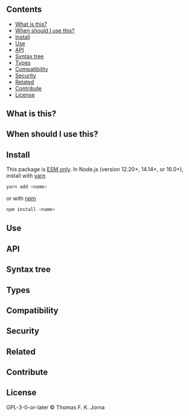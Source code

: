 # <name>

## Contents

*   [What is this?](#what-is-this)
*   [When should I use this?](#when-should-i-use-this)
*   [Install](#install)
*   [Use](#use)
*   [API](#api)
*   [Syntax tree](#syntax-tree)
*   [Types](#types)
*   [Compatibility](#compatibility)
*   [Security](#security)
*   [Related](#related)
*   [Contribute](#contribute)
*   [License](#license)

## What is this?

## When should I use this?

## Install

This package is [ESM only](https://gist.github.com/sindresorhus/a39789f98801d908bbc7ff3ecc99d99c). In Node.js (version 12.20+, 14.14+, or 16.0+), install with [yarn](https://classic.yarnpkg.com/en/docs/cli/add)

```sh
yarn add <name>
```

or with [npm](https://docs.npmjs.com/cli/install)

```sh
npm install <name>
```

## Use

## API

## Syntax tree

## Types

## Compatibility

## Security

## Related

## Contribute

## License

GPL-3-0-or-later © Thomas F. K. Jorna

[unified]: https://unifiedjs.com

[unifiedgh]: https://github.com/unifiedjs/unified

[xast-from-xml]: https://github.com/syntax-tree/xast-util-from-xml

[rehype]: https://github.com/rehypejs/rehype

[rejour]: https://github.com/journaloftrialanderror/jote/tree/main/libs/rejour

[rejour-parse]: https://github.com/journaloftrialanderror/jote/tree/main/libs/rejour/rejour-parse

[rejour-stringify]: https://github.com/journaloftrialanderror/jote/tree/main/libs/rejour/rejour-stringify

[rejour-move-abstract]: https://github.com/journaloftrialanderror/jote/tree/main/libs/rejour/rejour-move-abstract

[rejour-meta]: https://github.com/journaloftrialanderror/jote/tree/main/libs/rejour/rejour-meta

[rejour-relatex]: https://github.com/journaloftrialanderror/jote/tree/main/libs/rejour/rejour-relatex

[relatex]: https://github.com/journaloftrialanderror/jote/tree/main/libs/relatex

[relatex-parse]: https://github.com/journaloftrialanderror/jote/tree/main/libs/relatex/relatex-parse

[jast]: https://github.com/journaloftrialanderror/jote/tree/main/libs/rejour/jast

[jast-util-to-texast]: https://github.com/journaloftrialanderror/jote/tree/main/libs/rejour/jast-util-to-texast

[jastscript]: https://github.com/journaloftrialanderror/jote/tree/main/libs/rejour/jastscript

[texast]: https://github.com/journaloftrialanderror/jote/tree/main/libs/relatex/texast

[texast-util-to-latex]: https://github.com/journaloftrialanderror/jote/tree/main/libs/relatex/texast-util-to-latex

[hast]: https://github.com/syntax-tree/hast

[xast]: https://github.com/syntax-tree/xast

[mdast]: https://github.com/syntax-tree/mdast

[mdast-markdown]: https://github.com/syntax-tree/mdast-util-to-markdown

[latex-utensils]: https://github.com/tamuratak/latex-utensils

[latexjs]: https://github.com/latexjs/latexjs

[reoff]: https://github.com/journaloftrialanderror/jote/tree/main/libs/reoff

[reoff-parse]: https://github.com/journaloftrialanderror/jote/tree/main/libs/reoff/reoff-parse

[reoff-rejour]: https://github.com/journaloftrialanderror/jote/tree/main/libs/reoff/reoff-rejour

[ooxast]: https://github.com/journaloftrialanderror/jote/tree/main/libs/ooxast/ooxast

[ooxast]: https://github.com/journaloftrialanderror/jote/tree/main/libs/ooxast/ooxast-util-to-jast
